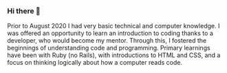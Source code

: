 ### Hi there 👋

Prior to August 2020 I had very basic technical and computer knowledge. I was offered an opportunity to learn an introduction to coding thanks to a developer, who would become my mentor. Through this, I fostered the beginnings of understanding code and programming. Primary learnings have been with Ruby (no Rails), with introductions to HTML and CSS, and a focus on thinking logically about how a computer reads code.

<!--
**mikeackison/mikeackison** is a ✨ _special_ ✨ repository because its `README.md` (this file) appears on your GitHub profile.

Here are some ideas to get you started:

- 🔭 I’m currently working on ...
- 🌱 I’m currently learning ...
- 👯 I’m looking to collaborate on ...
- 🤔 I’m looking for help with ...
- 💬 Ask me about ...
- 📫 How to reach me: ...
- 😄 Pronouns: ...
- ⚡ Fun fact: ...
-->
